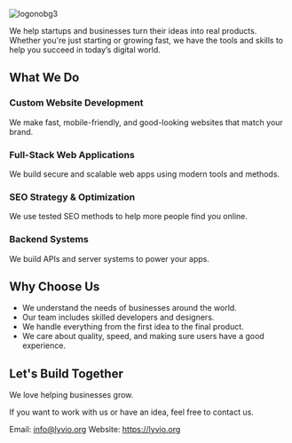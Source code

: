 
![logonobg3](https://github.com/user-attachments/assets/f83481be-72d3-44d5-a37f-5634e40a1678)

We help startups and businesses turn their ideas into real products. Whether you're just starting or growing fast, we have the tools and skills to help you succeed in today’s digital world.

## What We Do

### Custom Website Development  
We make fast, mobile-friendly, and good-looking websites that match your brand.

### Full-Stack Web Applications  
We build secure and scalable web apps using modern tools and methods.

### SEO Strategy & Optimization  
We use tested SEO methods to help more people find you online.

### Backend Systems  
We build APIs and server systems to power your apps.

## Why Choose Us

- We understand the needs of businesses around the world.  
- Our team includes skilled developers and designers.  
- We handle everything from the first idea to the final product.  
- We care about quality, speed, and making sure users have a good experience.

## Let's Build Together

We love helping businesses grow.

If you want to work with us or have an idea, feel free to contact us.

Email: info@lyvio.org
Website: https://lyvio.org

